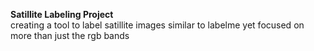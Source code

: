 **Satillite Labeling Project**  
creating a tool to label satillite images similar to labelme yet focused on more than just the rgb bands